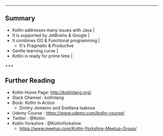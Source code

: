---
## Summary
- Kotlin addresses many issues with Java |
- It is supported by JetBrains & Google |
- It combines OO & Functional programming |
  - It's Pragmatic & Productive
- Gentle learning curve |
- Kotlin is ready for prime time |

+++
## Further Reading
- Kotlin Home Page: http://kotlinlang.org/
- Slack Channel : kotlinlang
- Book: Kotlin in Action
  - Dmitry Jemerov and Svetlana Isakova
- Udemy Course : https://www.udemy.com/kotlin-course/
- Twitter : @Kotlin
- Kotlin Yorkshire : @KotlinYorkshire
  - https://www.meetup.com/Kotlin-Yorkshire-Meetup-Group/
